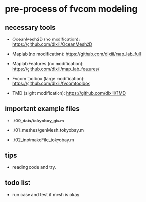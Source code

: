 # pre-process of fvcom modeling

## necessary tools

* OceanMesh2D (no modification): https://github.com/dlxiii/OceanMesh2D

* Maplab (no modification): https://github.com/dlxiii/map_lab_full

* Maplab Features (no modification): https://github.com/dlxiii/map_lab_features/

* Fvcom toolbox (large modification): https://github.com/dlxiii/fvcomtoolbox

* TMD (slight modification): https://github.com/dlxiii/TMD

## important example files

* ./00_data/tokyobay_gis.m

* ./01_meshes/genMesh_tokyobay.m

* ./02_inp/makeFile_tokyobay.m

## tips

* reading code and try.


## todo list

* run case and test if mesh is okay
